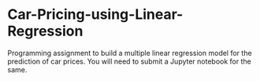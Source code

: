 # Car-Pricing-using-Linear-Regression
Programming assignment to build a multiple linear regression model for the prediction of car prices. You will need to submit a Jupyter notebook for the same. 
